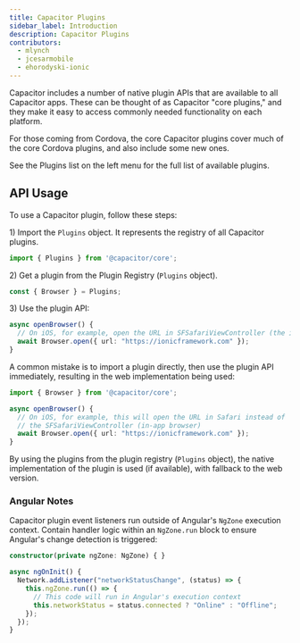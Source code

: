 ```yaml
---
title: Capacitor Plugins
sidebar_label: Introduction
description: Capacitor Plugins
contributors:
  - mlynch
  - jcesarmobile
  - ehorodyski-ionic
---
```


Capacitor includes a number of native plugin APIs that are available to all Capacitor apps. These can be thought of as Capacitor "core plugins," and they make it easy to access commonly needed functionality on each platform.

For those coming from Cordova, the core Capacitor plugins cover much of the core Cordova plugins, and also include some new ones.

See the Plugins list on the left menu for the full list of available plugins.

## API Usage

To use a Capacitor plugin, follow these steps:

1&rpar; Import the `Plugins` object. It represents the registry of all Capacitor plugins.

```typescript
import { Plugins } from '@capacitor/core';
```

2&rpar; Get a plugin from the Plugin Registry (`Plugins` object).

```typescript
const { Browser } = Plugins;
```

3&rpar; Use the plugin API:

```typescript
async openBrowser() {
  // On iOS, for example, open the URL in SFSafariViewController (the in-app browser)
  await Browser.open({ url: "https://ionicframework.com" });
}
```

A common mistake is to import a plugin directly, then use the plugin API immediately, resulting in the web implementation being used:

```typescript
import { Browser } from '@capacitor/core';

async openBrowser() {
  // On iOS, for example, this will open the URL in Safari instead of
  // the SFSafariViewController (in-app browser)
  await Browser.open({ url: "https://ionicframework.com" });
}
```

By using the plugins from the plugin registry (`Plugins` object), the native implementation of the plugin is used (if available), with fallback to the web version.

### Angular Notes

Capacitor plugin event listeners run outside of Angular's `NgZone` execution context. Contain handler logic within an `NgZone.run` block to ensure Angular's change detection is triggered:

```typescript
constructor(private ngZone: NgZone) { }

async ngOnInit() {
  Network.addListener("networkStatusChange", (status) => {
    this.ngZone.run(() => {
      // This code will run in Angular's execution context
      this.networkStatus = status.connected ? "Online" : "Offline";
    });
  });
}
```
